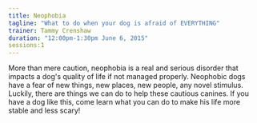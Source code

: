 ```yaml
---
title: Neophobia 
tagline: "What to do when your dog is afraid of EVERYTHING"
trainer: Tammy Crenshaw 
duration: "12:00pm-1:30pm June 6, 2015"
sessions:1
---
```

More than mere caution, neophobia is a real and serious disorder that impacts a dog's quality of life if not managed properly. Neophobic dogs have a fear of new things, new places, new people, any novel stimulus. Luckily, there are things we can do to help these cautious canines. If you have a dog like this, come learn what you can do to make his life more stable and less scary! 

 
